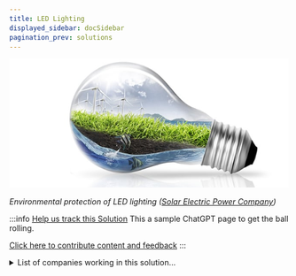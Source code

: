 ```yaml
---
title: LED Lighting
displayed_sidebar: docSidebar
pagination_prev: solutions
---
```

![](/../static/img/led-lighting.jpg)

*Environmental protection of LED lighting ([Solar Electric Power Company](https://www.sepco-solarlighting.com/blog/the-advantages-of-led-lights-for-the-environment))*

:::info [Help us track this Solution](contribute)
This a sample ChatGPT page to get the ball rolling.

[Click here to contribute content and feedback](contribute)
:::

<details>
        <summary>List of companies working in this solution...</summary>
         <em>Note: this is an experimental feature. Accuracy not guaranteed</em>
        <div>
            <ul>
             
                <li><a href="https://glowee.fr">Glowee</a></li>
            
                <li><a href="https://vitalvio.com">Vital Vio</a></li>
            
            </ul>
        </div>
        </details>


:::company
  #### [View open jobs in this Solution](https://climatebase.org/jobs?l=&q=&drawdown_solutions=LED+Lighting)
:::

## Overview

LEDs, highly efficient compared to traditional incandescent bulbs and boasting longer lifespans, have substantially curbed greenhouse gas emissions. Leading companies such as Philips and GE have actively contributed to this cause, working to make LED lighting affordable and accessible.

## Progress Made

Since the inception of the first light-emitting diode (LED) in 1907, remarkable progress has transpired in utilizing LED lighting to combat climate change. In 2010, the US Department of Energy (DOE) committed to a 50% reduction in lighting energy consumption by 2025 through LED adoption. By 2018, LEDs were estimated to have spared 140 million metric tons of CO2, equivalent to a year's emissions from 30 million cars.

Contributing technologies include:

- **Enhanced Efficiency**: LEDs require only 10% of the energy consumed by incandescent bulbs for the same light output.
- **Precise Light Control**: LEDs offer directed illumination, diminishing the need for overall artificial lighting.
- **Extended Lifespan**: LEDs can function up to 100,000 hours, reducing replacement frequency.
- **Lower Environmental Impact**: Unlike traditional bulbs, LEDs lack harmful components like mercury.

Frontline contributors encompass Philips, renowned for enhancing LED affordability and availability; Cree, pioneering versatile applications via technologies like Cree Edge; and GE, simplifying LED transition with compatible bulbs.

## Lessons Learned

Key lessons from LED lighting development:
1. **Design and Installation**: Proper design and installation are pivotal, along with high-quality components and ongoing maintenance.
2. **Holistic Perspective**: Considering an LED light fixture's entire lifecycle is crucial in decision-making.
3. **Energy Efficiency Success**: LED lights drastically decrease energy consumption, subsequently lowering greenhouse gas emissions.
4. **Challenges and Failures**: Challenges include high initial costs and the presence of hazardous materials in some LED lights.

Despite challenges, LEDs remain a promising climate change solution. They significantly reduce energy use and waste. However, issues like upfront costs and environmental concerns must be addressed.

## Challenges Ahead

Primary challenges for LED lighting's climate change contribution include its novelty, lack of infrastructure, and higher costs compared to incandescent bulbs. Overcoming these challenges demands efforts from various organizations.

For example:
- The DOE's Solid-State Lighting Program focuses on enhancing LED efficiency and affordability.
- The Lighting Research Center at Rensselaer Polytechnic Institute examines the health and environmental implications of LED lighting.
- Lighting Global, a non-profit, accelerates the uptake of clean, affordable lighting technologies in developing nations.

Notable strides have been made in improving LED technology, enhancing efficiency, and lowering manufacturing expenses. This progress has increased global accessibility to LED lighting.

## Best Path Forward

The most effective path forward for continued LED lighting development to combat climate change entails persistent research and technology refinement, aiming for mass adoption. Crucial steps include:

1. **Enhancing Efficiency**: Continual research is pivotal to maximize LED efficiency.
2. **Affordability**: Strategies are needed to lower LED costs, ensuring broader accessibility.
3. **Awareness**: Public education on LED benefits is essential.
4. **Business and Government Adoption**: Encouraging entities to transition to LED lighting is vital.